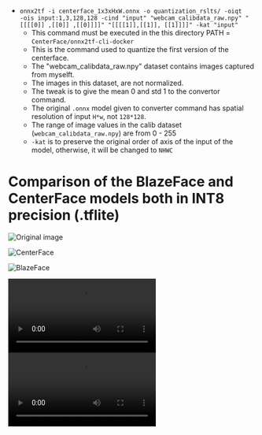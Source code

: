 <!-- onnx2tf -i centerface_1x3xHxW.onnx -o quantization_rslts/ -oiqt  -ois input:1,3,480,640 # this works without any problem and also with 128*128




- onnx2tf -i centerface_1x3xHxW.onnx -o quantization_rslts/ -oiqt    -ois input:1,3,128,128 -cind "input" "maaz_calibdata.npy" "[[[0 ,0 ,0]]]" "[[[1, 1, 1]]]" 
    - this is the final command that worked, it is important to not transpose the calibration dataset, so the input shape is (1,3,128,128) but the calibration dataset shape is (BatchSize,128,128,3) as well.
    - the new permutation os axis of the new input of the model in the command must be same structured as the original structure of the model, but structure of channles for calibration dataset could be different from the model. 
    - onnx2tf automatically does this which is moving the channle axis to the last axis 


- onnx2tf -i centerface_1x3xHxW.onnx -o quantization_rslts/ -oiqt    -ois input:1,3,128,128 -cind "input" "maaz_calibdata.npy" "[[[[0]] ,[[0]] ,[[0]]]]" "[[[[1]],[[1]], [[1]]]]" -kat "input"
    - This command preserves the original input shape structure whichi is compatible with the calibration data shape structure as well. 

- offset could be negative, but scale was mostly from 0 to 5 in the original .onnx model

- the input image values to .onnx original model are range 0-255 -->

- `onnx2tf -i centerface_1x3xHxW.onnx -o quantization_rslts/ -oiqt    -ois input:1,3,128,128 -cind "input" "webcam_calibdata_raw.npy" "[[[[0]] ,[[0]] ,[[0]]]]" "[[[[1]],[[1]], [[1]]]]" -kat "input"`
    - This command must be executed in the this directory PATH = `CenterFace/onnx2tf-cli-docker`
    - This is the command used to quantize the first version of the centerface.
    - The "webcam_calibdata_raw.npy" dataset contains images captured from myselft.
    - The images in this dataset, are not normalized. 
    - The tweak is to give the mean 0 and std 1 to the convertor command.
    - The original `.onnx` model given to converter command has spatial resolution of input `H*w`, not `128*128`.
    - The range of image values in the calib dataset (`webcam_calibdata_raw.npy`) are from 0 - 255
    - `-kat` is to preserve the original order of axis of the input of the model, otherwise, it will be changed to `NHWC`





# Comparison of the BlazeFace and CenterFace models both in INT8 precision (.tflite)

![Original image](DetectedVideos/originalvideo.gif)

![CenterFace](DetectedVideos/centerface.gif)

![BlazeFace](DetectedVideos/blazeface.gif)

<video src="DetectedVideos/centerface.mp4" controls></video>
<video src="DetectedVideos/blazeface.mp4" controls></video>
